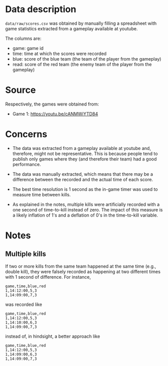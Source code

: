 # Data description

`data/raw/scores.csv` was obtained by manually filling a spreadsheet with game statistics extracted from a gameplay available at youtube.

The columns are:

- game: game id
- time: time at which the scores were recorded
- blue: score of the blue team (the team of the player from the gameplay)
- read: score of the red team (the enemy team of the player from the gameplay)

# Source

Respectively, the games were obtained from:

- Game 1: https://youtu.be/cANMWiYTD84

# Concerns

- The data was extracted from a gameplay available at youtube and, therefore, might not be representative. This is because people tend to publish only games where they (and therefore their team) had a good performance.

- The data was manually extracted, which means that there may be a difference between the recorded and the actual time of each score.

- The best time resolution is 1 second as the in-game timer was used to measure time between kills.

- As explained in the notes, multiple kills were artificially recorded with a one second of time-to-kill instead of zero. The impact of this measure is a likely inflation of 1's and a deflation of 0's in the time-to-kill variable.

# Notes

## Multiple kills

If two or more kills from the same team happened at the same time (e.g., double kill), they were falsely recorded as happening at two different times with 1 second of difference. For instance,

```
game,time,blue,red
1,14:12:00,5,3
1,14:09:00,7,3
```

was recorded like

```
game,time,blue,red
1,14:12:00,5,3
1,14:10:00,6,3
1,14:09:00,7,3
```

instead of, in hindsight, a better approach like

```
game,time,blue,red
1,14:12:00,5,3
1,14:09:00,6,3
1,14:09:00,7,3
```
